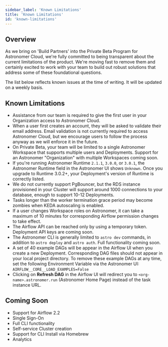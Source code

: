 ```yaml
---
sidebar_label: 'Known Limitations'
title: 'Known Limitations'
id: 'known-limitations'
---
```


## Overview

As we bring on 'Build Partners' into the Private Beta Program for Astronomer Cloud, we're fully committed to being transparent about the current limitations of the product. We're moving fast to remove them and certainly excited to work with your team to build out robust solutions that address some of these foundational questions.

The list below reflects known issues at the time of writing. It will be updated on a weekly basis.

## Known Limitations

- Assistance from our team is required to give the first user in your Organization access to Astronomer Cloud.
- When a user first creates an account, they will be asked to validate their email address. Email validation is not currently required to access Astronomer Cloud, but we encourage users to follow the process anyway as we will enforce it in the future.
- On Private Beta, your team will be limited to a single Astronomer Workspace that supports multiple users and Deployments. Support for an Astronomer "Organization" with multiple Workspaces coming soon.
- If you're running Astronomer Runtime `2.1.1`, `3.0.0`, or `3.0.1`, the Astronomer Runtime field in the Astronomer UI shows `Unknown`. Once you upgrade to Runtime 3.0.2+, your Deployment's version of Runtime is correctly listed.
- We do not currently support PgBouncer, but the RDS instance provisioned in your Cluster will support around 1000 connections to your database, enough to support 10-12 Deployments.
- Tasks longer than the worker termination grace period may become zombies when KEDA autoscaling is enabled.
- If a user changes Workspace roles on Astronomer, it can take a maximum of 10 minutes for corresponding Airflow permission changes to take effect.
- The Airflow API can be reached only by using a temporary token. Deployment API keys are coming soon.
- The Astronomer CLI is generally limited to `astro dev` commands, in addition to `astro deploy` and `astro auth`. Full functionality coming soon.
- A set of 40 example DAGs will be appear in the Airflow UI when you create a new Deployment. Corresponding DAG files should not appear in your local project directory. To remove these example DAGs at any time, set the following Environment Variable via the Astronomer UI: `AIRFLOW__CORE__LOAD_EXAMPLES=False`
- Clicking on **Refresh DAG** in the Airflow UI will redirect you to `<org-name>.astronomer.run` (Astronomer Home Page) instead of the task instance URL.

## Coming Soon

- Support for Airflow 2.2
- Single Sign-On
- Full CLI functionality
- Self-service Cluster creation
- Support for CLI Install via Homebrew
- Analytics
